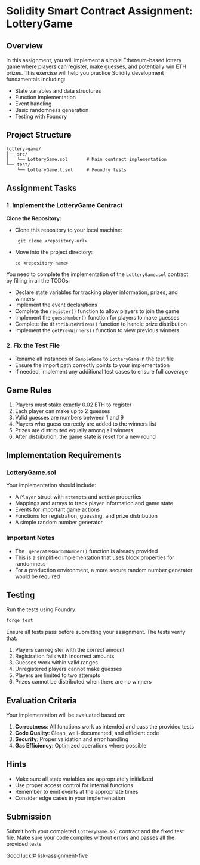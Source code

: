 # Solidity Smart Contract Assignment: LotteryGame

## Overview

In this assignment, you will implement a simple Ethereum-based lottery game where players can register, make guesses, and potentially win ETH prizes. This exercise will help you practice Solidity development fundamentals including:

- State variables and data structures
- Function implementation
- Event handling
- Basic randomness generation
- Testing with Foundry

## Project Structure

```
lottery-game/
├── src/
│   └── LotteryGame.sol       # Main contract implementation
└── test/
    └── LotteryGame.t.sol     # Foundry tests
```

## Assignment Tasks

### 1. Implement the LotteryGame Contract

**Clone the Repository:**
- Clone this repository to your local machine:
    ```
     git clone <repository-url>
     ```

- Move into the project directory:
    ```
    cd <repository-name>
    ```

You need to complete the implementation of the `LotteryGame.sol` contract by filling in all the TODOs:

- Declare state variables for tracking player information, prizes, and winners
- Implement the event declarations
- Complete the `register()` function to allow players to join the game
- Implement the `guessNumber()` function for players to make guesses
- Complete the `distributePrizes()` function to handle prize distribution
- Implement the `getPrevWinners()` function to view previous winners

### 2. Fix the Test File

- Rename all instances of `SampleGame` to `LotteryGame` in the test file
- Ensure the import path correctly points to your implementation
- If needed, implement any additional test cases to ensure full coverage

## Game Rules

1. Players must stake exactly 0.02 ETH to register
2. Each player can make up to 2 guesses
3. Valid guesses are numbers between 1 and 9
4. Players who guess correctly are added to the winners list
5. Prizes are distributed equally among all winners
6. After distribution, the game state is reset for a new round

## Implementation Requirements

### LotteryGame.sol

Your implementation should include:

- A `Player` struct with `attempts` and `active` properties
- Mappings and arrays to track player information and game state
- Events for important game actions
- Functions for registration, guessing, and prize distribution
- A simple random number generator

### Important Notes

- The `_generateRandomNumber()` function is already provided
- This is a simplified implementation that uses block properties for randomness
- For a production environment, a more secure random number generator would be required

## Testing

Run the tests using Foundry:

```bash
forge test
```

Ensure all tests pass before submitting your assignment. The tests verify that:

1. Players can register with the correct amount
2. Registration fails with incorrect amounts
3. Guesses work within valid ranges
4. Unregistered players cannot make guesses
5. Players are limited to two attempts
6. Prizes cannot be distributed when there are no winners

## Evaluation Criteria

Your implementation will be evaluated based on:

1. **Correctness**: All functions work as intended and pass the provided tests
2. **Code Quality**: Clean, well-documented, and efficient code
3. **Security**: Proper validation and error handling
4. **Gas Efficiency**: Optimized operations where possible

## Hints

- Make sure all state variables are appropriately initialized
- Use proper access control for internal functions
- Remember to emit events at the appropriate times
- Consider edge cases in your implementation

## Submission

Submit both your completed `LotteryGame.sol` contract and the fixed test file. Make sure your code compiles without errors and passes all the provided tests.

Good luck!# lisk-assignment-five
